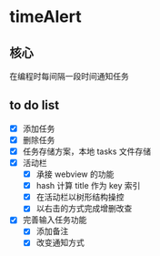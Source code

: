 # timeAlert

## 核心

在编程时每间隔一段时间通知任务

## to do list

-   [x] 添加任务
-   [x] 删除任务
-   [x] 任务存储方案，本地 tasks 文件存储
-   [x] 活动栏
    -   [x] 承接 webview 的功能
    -   [x] hash 计算 title 作为 key 索引
    -   [x] 在活动栏以树形结构操控
    -   [x] 以右击的方式完成增删改查
-   [x] 完善输入任务功能
    -   [x] 添加备注
    -   [x] 改变通知方式
